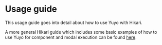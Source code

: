 # Usage guide

This usage guide goes into detail about how to use Yuyo with Hikari.

A more general Hikari guide which includes some basic examples of how to use
Yuyo for component and modal execution can be found
[here](https://hg.cursed.solutions).

